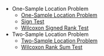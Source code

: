- One-Sample Location Problem
  - [One-Sample Location Problem](/OneSampleLocation/Readme.md)
  - [Sign Test](/OneSampleLocation/Sign_Test.md)
  - [Wilcoxon Signed Rank Test](/OneSampleLocation/Wilcoxon_Signed_Rank_Test.md)
- Two-Sample Location Problem
  - [Two-Sample Location Problem](/TwoSampleLocation/Readme.md)
  - [Wilcoxon Rank Sum Test](/TwoSampleLocation/Wilcoxon_Rank_Sum_Test.md)